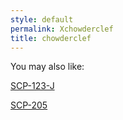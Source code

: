 ```yaml
---
style: default
permalink: Xchowderclef
title: chowderclef
---
```

You may also like:

[SCP-123-J](http://scp-wiki.net/scp-123-j)

[SCP-205](http://scp-wiki.net/scp-205)
